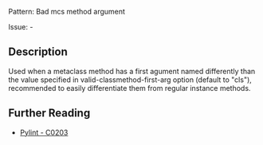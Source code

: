 Pattern: Bad mcs method argument

Issue: -

## Description

Used when a metaclass method has a first agument named differently than the value specified in valid-classmethod-first-arg option (default to "cls"), recommended to easily differentiate them from regular instance methods.

## Further Reading

* [Pylint - C0203](http://pylint-messages.wikidot.com/messages:c0203)
